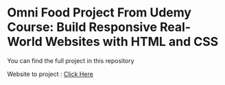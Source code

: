<h1>Omni Food Project From Udemy Course: Build Responsive Real-World Websites with HTML and CSS
</h1>
<p>You can find the full project in this repository</p
<p>Website to project : <a href="https://udemy-omni-food.netlify.app/">Click Here</a></p>
